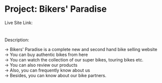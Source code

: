 # Project: Bikers' Paradise

Live Site Link:

#

Description:

-> Bikers' Paradise is a complete new and second hand bike selling website <br>
-> You can buy authentic bikes from here <br>
-> You can watch the collection of our super bikes, touring bikes etc. <br>
-> You can also review our products <br>
-> Also, you can frequently know about us <br>
-> Besides, you can know about our bike partners.
